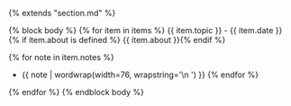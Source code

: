 {% extends "section.md" %}

{% block body %}
{% for item in items %}
{{ item.topic }} - {{ item.date }}
{% if item.about is defined %}  {{ item.about }}{% endif %}

{% for note in item.notes %}
  - {{ note | wordwrap(width=76, wrapstring='\n    ') }}
{% endfor %}

{% endfor %}
{% endblock body %}
